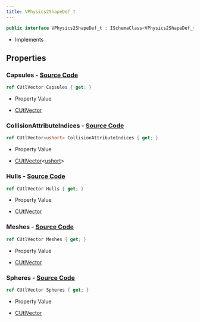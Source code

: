 ```yaml
---
title: VPhysics2ShapeDef_t
---
```


```csharp
public interface VPhysics2ShapeDef_t : ISchemaClass<VPhysics2ShapeDef_t>, ISchemaField, ISchemaClass, INativeHandle
```

- Implements

## Properties

### **Capsules** - [Source Code](https://github.com/swiftly-solution/swiftlys2/blob/main/managed/src/SwiftlyS2.Generated/Schemas/Interfaces/VPhysics2ShapeDef_t.cs#L20)

```csharp
ref CUtlVector Capsules { get; }
```

- Property Value

- [CUtlVector](/docs/api/)

### **CollisionAttributeIndices** - [Source Code](https://github.com/swiftly-solution/swiftlys2/blob/main/managed/src/SwiftlyS2.Generated/Schemas/Interfaces/VPhysics2ShapeDef_t.cs#L28)

```csharp
ref CUtlVector<ushort> CollisionAttributeIndices { get; }
```

- Property Value

- [CUtlVector](/docs/api/-1)<[ushort](https://learn.microsoft.com/dotnet/api/system.uint16)>

### **Hulls** - [Source Code](https://github.com/swiftly-solution/swiftlys2/blob/main/managed/src/SwiftlyS2.Generated/Schemas/Interfaces/VPhysics2ShapeDef_t.cs#L23)

```csharp
ref CUtlVector Hulls { get; }
```

- Property Value

- [CUtlVector](/docs/api/)

### **Meshes** - [Source Code](https://github.com/swiftly-solution/swiftlys2/blob/main/managed/src/SwiftlyS2.Generated/Schemas/Interfaces/VPhysics2ShapeDef_t.cs#L26)

```csharp
ref CUtlVector Meshes { get; }
```

- Property Value

- [CUtlVector](/docs/api/)

### **Spheres** - [Source Code](https://github.com/swiftly-solution/swiftlys2/blob/main/managed/src/SwiftlyS2.Generated/Schemas/Interfaces/VPhysics2ShapeDef_t.cs#L17)

```csharp
ref CUtlVector Spheres { get; }
```

- Property Value

- [CUtlVector](/docs/api/)

